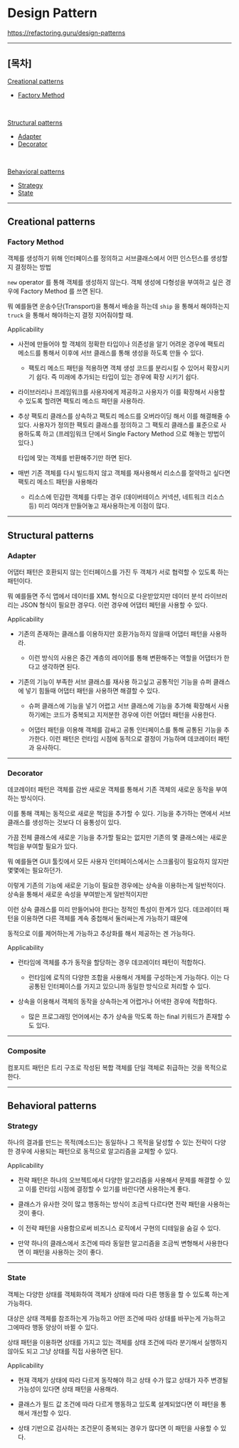 # Design Pattern

https://refactoring.guru/design-patterns

***

## [목차]
[Creational patterns](#Creational-patterns) <br/>
 - [Factory Method](#Factory-Method)
  
  <br/>
  
[Structural patterns](#Structural-patterns) <br/> 
   
 - [Adapter](#Adapter)
 - [Decorator](#Decorator)
 
  <br/>
  
[Behavioral patterns](#Behavioral-patterns)

- [Strategy](#Strategy)
- [State](#State)

***

## Creational patterns



### Factory Method 

객체를 생성하기 위해 인터페이스를 정의하고 서브클래스에서 어떤 인스턴스를 생성할지 결정하는 방법

`new` operator 를 통해 객체를 생성하지 않는다. 객체 생성에 다형성을 부여하고 싶은 경우에 Factory Method 를 쓰면 된다. 

뭐 예를들면 운송수단(Transport)을 통해서 배송을 하는데 `ship` 을 통해서 해야하는지 `truck` 을 통해서 해야하는지 결정 지어줘야할 때. 

Applicability 

- 사전에 만들어야 할 객체의 정확한 타입이나 의존성을 알기 어려운 경우에 팩토리 메소드를 통해서 이후에 서브 클래스를 통해 생성을 하도록 만들 수 있다. 

  - 팩토리 메소드 패턴을 적용하면 객체 생성 코드를 분리시킬 수 있어서 확장시키기 쉽다. 즉 미래에 추가되는 타입이 있는 경우에 확장 시키기 쉽다.   
   
-  라이브러리나 프레임워크를 사용자에게 제공하고 사용자가 이를 확장해서 사용할 수 있도록 할려면 팩토리 메소드 패턴을 사용하라. 

  - 추상 팩토리 클래스를 상속하고 팩토리 메소드를 오버라이딩 해서 이를 해결해줄 수 있다. 사용자가 정의한 팩토리 클래스를 정의하고 그 팩토리 클래스를 표준으로 사용하도록 하고 (프레임워크 단에서 Single Factory Method 으로 해놓는 방법이 있다.) 
    
    타입에 맞는 객체를 반환해주기만 하면 된다.   
    
- 매번 기존 객체를 다시 빌드하지 않고 객체를 재사용해서 리소스를 절약하고 싶다면 팩토리 메소드 패턴을 사용해라 

  - 리소스에 민감한 객체를 다루는 경우 (데이버테이스 커넥션, 네트워크 리소스 등) 미리 여러개 만들어놓고 재사용하는게 이점이 많다. 

***

## Structural patterns

### Adapter 

어댑터 패턴은 호환되지 않는 인터페이스를 가진 두 객체가 서로 협력할 수 있도록 하는 패턴이다. 

뭐 예를들면 주식 앱에서 데이터를 XML 형식으로 다운받았지만 데이터 분석 라이브러리는 JSON 형식이 필요한 경우다. 이런 경우에 어댑터 페턴을 사용할 수 있다.

Applicability 

- 기존의 존재하는 클래스를 이용하지만 호환가능하지 않을때 어댑터 패턴을 사용하라. 

  - 이런 방식의 사용은 중간 계층의 레이어를 통해 변환해주는 역할을 어댑터가 한다고 생각하면 된다.
  
- 기존의 기능이 부족한 서브 클래스를 재사용 하고싶고 공통적인 기능을 슈퍼 클래스에 넣기 힘들때 어댑터 패턴을 사용하면 해결할 수 있다.

  - 슈퍼 클래스에 기능을 넣기 어렵고 서브 클래스에 기능을 추가해 확장해서 사용하기에는 코드가 중복되고 지저분한 경우에 이런 어댑터 패턴을 사용한다. 
  
  - 어댑터 패턴을 이용해 객체를 감싸고 공통 인터페이스를 통해 공통된 기능을 추가한다. 이런 패턴은 런타임 시점에 동적으로 결정이 가능하며 데코레이터 패턴과 유사하디.   

***

### Decorator

데코레이터 패턴은 객체를 감싼 새로운 객체를 통해서 기존 객체의 새로운 동작을 부여하는 방식이다.

이를 통해 객체는 동적으로 새로운 책임을 추가할 수 있다. 기능을 추가하는 면에서 서브 클래스를 생성하는 것보다 더 융통성이 있다.

가끔 전체 클래스에 새로운 기능을 추가할 필요는 없지만 기존의 몇 클래스에는 새로운 책임을 부여할 필요가 있다. 

뭐 예를들면 GUI 툴킷에서 모든 사용자 인터페이스에서는 스크롤링이 필요하지 않지만 몇몇에는 필요하던가. 

이렇게 기존의 기능에 새로운 기능이 필요한 경우에는 상속을 이용하는게 일반적이다. 상속을 통해서 새로운 속성을 부여받는게 일반적이지만 

이런 상속 클래스를 미리 만들어놔야 한다는 정적인 특성이 한계가 있다. 데코레이터 패턴을 이용하면 다른 객체를 계속 중첩해서 둘러싸는게 가능하기 떄문에 

동적으로 이를 제어하는게 가능하고 추상화를 해서 제공하는 겐 가능하다. 

Applicability

- 런타임에 객체를 추가 동작을 할당하는 경우 데코레이터 패턴이 적합하다. 

  - 런타임에 로직의 다양한 조합을 사용해서 개체를 구성하는게 가능하다. 이는 다 공통된 인터페이스를 가지고 있으니까 동일한 방식으로 처리할 수 있다.
  
- 상속을 이용해서 객체의 동작을 상속하는게 어렵거나 어색한 경우에 적합하다. 
  
  - 많은 프로그래밍 언어에서는 추가 상속을 막도록 하는 final 키워드가 존재할 수도 있다. 
 
***

### Composite

컴포지트 패턴은 트리 구조로 작성된 복합 객체를 단일 객체로 취급하는 것을 목적으로 한다. 





***

## Behavioral patterns

### Strategy

하나의 결과를 만드는 목적(메소드)는 동일하나 그 목적을 달성할 수 있는 전략이 다양한 경우에 사용되는 패턴으로 동적으로 알고리즘을 교체할 수 있다. 

Applicability 
  
- 전략 패턴은 하나의 오브젝트에서 다양한 알고리즘을 사용해서 문제를 해결할 수 있고 이를 런타임 시점에 결정할 수 있기를 바란다면 사용하는게 좋다. 
  
- 클래스가 유사한 것이 많고 행동하는 방식이 조금씩 다르다면 전략 패턴을 사용하는 것이 좋다. 
  
- 이 전략 패턴을 사용함으로써 비즈니스 로직에서 구현의 디테일을 숨길 수 있다. 
  
- 만약 하나의  클래스에서 조건에 따라 동일한 알고리즘을 조금씩 변형해서 사용한다면 이 패턴을 사용하는 것이 좋다. 

***

### State 

객체는 다양한 상태를 객체화하여 객체가 상태에 따라 다른 행동을 할 수 있도록 하는게 가능하다. 

대상은 상태 객체를 참조하는게 가능하고 어떤 조건에 따라 상태를 바꾸는게 가능하고 그에따라 행동 양상이 바뀔 수 있다. 

상태 패턴을 이용하면 상태를 가지고 있는 객체를 상태 조건에 따라 분기해서 실행하지 않아도 되고 그냥 상태를 직접 사용하면 된다. 


Applicability

- 현재 객체가 상태에 따라 다르게 동작해야 하고 상태 수가 많고 상태가 자주 변경될 가능성이 있다면 상태 패턴을 사용해라.

- 클래스가 필드 값 조건에 따라 다르게 행동하고 있도록 설계되었다면 이 패턴을 통해서 개선할 수 있다. 

- 상태 기반으로 검사하는 조건문이 중복되는 경우가 많다면 이 패턴을 사용할 수 있다. 




